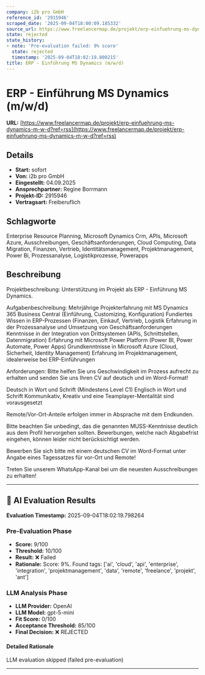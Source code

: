 ```yaml
---
company: i2b pro GmbH
reference_id: '2915946'
scraped_date: '2025-09-04T18:00:09.185332'
source_url: https://www.freelancermap.de/projekt/erp-einfuehrung-ms-dynamics-m-w-d?ref=rss
state: rejected
state_history:
- note: 'Pre-evaluation failed: 9% score'
  state: rejected
  timestamp: '2025-09-04T18:02:19.800215'
title: ERP - Einführung MS Dynamics (m/w/d)
---
```



# ERP - Einführung MS Dynamics (m/w/d)
**URL:** [https://www.freelancermap.de/projekt/erp-einfuehrung-ms-dynamics-m-w-d?ref=rss](https://www.freelancermap.de/projekt/erp-einfuehrung-ms-dynamics-m-w-d?ref=rss)
## Details
- **Start:** sofort
- **Von:** i2b pro GmbH
- **Eingestellt:** 04.09.2025
- **Ansprechpartner:** Regine Borrmann
- **Projekt-ID:** 2915946
- **Vertragsart:** Freiberuflich

## Schlagworte
Enterprise Resource Planning, Microsoft Dynamics Crm, APIs, Microsoft Azure, Ausschreibungen, Geschäftsanforderungen, Cloud Computing, Data Migration, Finanzen, Vertrieb, Identitätsmanagement, Projektmanagement, Power Bi, Prozessanalyse, Logistikprozesse, Powerapps

## Beschreibung
Projektbeschreibung:
Unterstützung im Projekt als ERP - Einführung MS Dynamics.

Aufgabenbeschreibung:
Mehrjährige Projekterfahrung mit MS Dynamics 365 Business Central (Einführung, Customizing, Konfiguration)
Fundiertes Wissen in ERP-Prozessen (Finanzen, Einkauf, Vertrieb, Logistik
Erfahrung in der Prozessanalyse und Umsetzung von Geschäftsanforderungen
Kenntnisse in der Integration von Drittsystemen (APIs, Schnittstellen, Datenmigration)
Erfahrung mit Microsoft Power Platform (Power BI, Power Automate, Power Apps)
Grundkenntnisse in Microsoft Azure (Cloud, Sicherheit, Identity Management)
Erfahrung im Projektmanagement, idealerweise bei ERP-Einführungen

Anforderungen:
Bitte helfen Sie uns Geschwindigkeit im Prozess aufrecht zu erhalten und senden Sie uns Ihren CV auf deutsch und im Word-Format!

Deutsch in Wort und Schrift (Mindestens Level C1)
Englisch in Wort und Schrift
Kommunikativ, Kreativ und eine Teamplayer-Mentalität sind vorausgesetzt

Remote/Vor-Ort-Anteile erfolgen immer in Absprache mit dem Endkunden.

Bitte beachten Sie unbedingt, das die genannten MUSS-Kenntnisse deutlich aus dem Profil hervorgehen sollten.
Bewerbungen, welche nach Abgabefrist eingehen, können leider nicht berücksichtigt werden.

Bewerben Sie sich bitte mit einem deutschen CV im Word-Format unter Angabe eines Tagessatzes für vor-Ort und Remote!

Treten Sie unserem WhatsApp-Kanal bei um die neuesten Ausschreibungen zu erhalten!

---

## 🤖 AI Evaluation Results

**Evaluation Timestamp:** 2025-09-04T18:02:19.798264

### Pre-Evaluation Phase
- **Score:** 9/100
- **Threshold:** 10/100
- **Result:** ❌ Failed
- **Rationale:** Score: 9%. Found tags: ['ai', 'cloud', 'api', 'enterprise', 'integration', 'projektmanagement', 'data', 'remote', 'freelance', 'projekt', 'ant']

### LLM Analysis Phase
- **LLM Provider:** OpenAI
- **LLM Model:** gpt-5-mini
- **Fit Score:** 0/100
- **Acceptance Threshold:** 85/100
- **Final Decision:** ❌ REJECTED

#### Detailed Rationale
LLM evaluation skipped (failed pre-evaluation)

---
